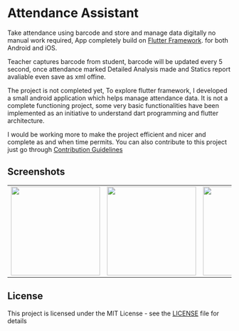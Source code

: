# Attendance Assistant


Take attendance using barcode and store and manage data digitally no manual work required,
App completely build on 
[Flutter Framework](https://flutter.io/).
for both Android and iOS.

Teacher captures barcode from student, barcode will be updated every 5 second, once attendance marked Detailed Analysis made and Statics report avaliable even save as xml offine.

The project is not completed yet, To explore flutter framework, I developed a small android application which helps manage attendance data. It is not a complete functioning project, some very basic functionalities have been implemented as an initiative to understand dart programming and flutter architecture.

I would be working more to make the project efficient and nicer and complete as and when time permits.
You can also contribute to this project just go through 
[Contribution Guidelines](https://github.com/sanattaori/attendance-assistant/blob/master/CONTRIBUTING.md)

## Screenshots

<div style="text-align: center"><table><tr>
    <td style="text-align: center">
        <img src="https://raw.githubusercontent.com/sanattaori/attendance-assistant/master/screenshots/1.png" width="200" />
    </td>
    <td style="text-align: center">
        <img src="https://raw.githubusercontent.com/sanattaori/attendance-assistant/master/screenshots/3.png" width="200"/>
    </td>
    <td style="text-align: center">
        <img src="https://raw.githubusercontent.com/sanattaori/attendance-assistant/master/screenshots/4.png" width="200"/>
    </td>
    <td style="text-align: center">
        <img src="https://raw.githubusercontent.com/sanattaori/attendance-assistant/master/screenshots/5.png" width="200"/>
    </td>

</tr></table></div>


## License

This project is licensed under the MIT License - see the [LICENSE](LICENSE) file for details


